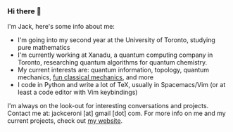 ### Hi there 👋

I'm Jack, here's some info about me:

- I'm going into my second year at the University of Toronto, studying pure mathematics
- I'm currently working at Xanadu, a quantum computing company in Toronto, researching quantum algorithms for quantum chemistry.
- My current interests are: quantum information, topology, quantum mechanics, [fun classical mechanics](https://scholar.harvard.edu/david-morin/classical-mechanics), and more
- I code in Python and write a lot of TeX, usually in Spacemacs/Vim (or at least a code editor with Vim keybindings)

I'm always on the look-out for interesting conversations and projects. Contact me at: jackceroni [at] gmail [dot] com. For more info on me and my current projects, check out [my website](https://lucaman99.github.io/).
